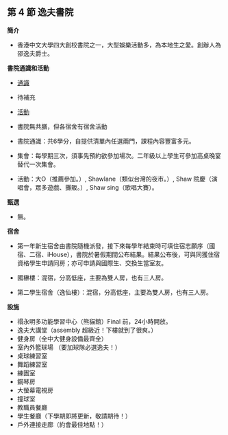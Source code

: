 ## 第 4 節 逸夫書院

**簡介**

*   香港中文大學四大創校書院之一，大型娛樂活動多，為本地生之愛。創辦人為邵逸夫爵士。

**書院通識和活動**

*   <u>通識</u>

*   待補充

*   <u>活動</u>

*   書院無共膳，但各宿舍有宿舍活動

*   書院通識：共6學分，自提供清單內任選兩門，課程內容豐富多元。
*   集會：每學期三次，須事先預約欲參加場次。二年級以上學生可參加高桌晚宴替代一次集會。
*   活動：大O（推薦參加。）, Shawlane（類似台灣的夜市。）, Shaw 院慶（演唱會，眾多遊戲、攤販。）, Shaw sing（歌唱大賽）。

**甄選**

*   無。

**宿舍**

*   第一年新生宿舍由書院隨機派發，接下來每學年結束時可填住宿志願序（國宿、二宿、iHouse），書院於暑假期間公布結果。結果公布後，可與同獲住宿資格學生申請同房；亦可申請與國際生、交換生當室友。

*   國楙樓：混宿，分高低座，主要為雙人房，也有三人房。
*   第二學生宿舍（逸仙樓）：混宿，分高低座，主要為雙人房，也有三人房。

**設施**

*   禢永明多功能學習中心（熊貓館）Final 前，24小時開放。
*   逸夫大講堂（assembly 超級近！下樓就到了很爽。）
*   健身房（全中大健身設備最齊全）
*   室內外籃球場 （要加球隊必選逸夫！）
*   桌球練習室
*   舞蹈練習室
*   練團室
*   鋼琴房
*   大螢幕電視房
*   撞球室
*   教職員餐廳
*   學生餐廳（下學期即將更新，敬請期待！）
*   戶外連接走廊（約會最佳地點！）